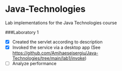 # Java-Technologies
 Lab implementations for the Java Technologies course

###Laboratory 1
- [x] Created the servlet according to description
- [x] Invoked the service via a desktop app (See https://github.com/Amihaeseisergiu/Java-Technologies/tree/main/lab1/invoke)
- [ ] Analyze performance